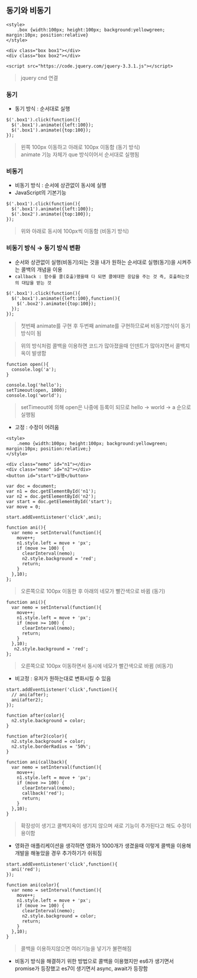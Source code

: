 ## 동기와 비동기
```
<style>
    .box {width:100px; height:100px; background:yellowgreen; margin:10px; position:relative}
</style>

<div class="box box1"></div>
<div class="box box2"></div>

<script src="https://code.jquery.com/jquery-3.3.1.js"></script>
```
> jquery cnd 연결

### 동기
- 동기 방식 : 순서대로 실행
```
$('.box1').click(function(){
  $('.box1').animate({left:100});
  $('.box1').animate({top:100});
});
```
> 왼쪽 100px 이동하고 아래로 100px 이동함 (동기 방식)<br />animate 기능 자체가 que 방식이어서 순서대로 실행됨

### 비동기
- 비동기 방식 : 순서에 상관없이 동시에 실행
- JavaScript의 기본기능
```
$('.box1').click(function(){
  $('.box1').animate({left:100});
  $('.box2').animate({top:100});
});
```
> 위와 아래로 동시에 100px씩 이동함 (비동기 방식)

### 비동기 방식 → 동기 방식 변환
- 순서와 상관없이 실행(비동기)되는 것을 내가 원하는 순서대로 실행(동기)을 시켜주는 콜백의 개념을 이용
- `callback : 함수를 콜(호출)했을때 다 되면 콜에대한 응답을 주는 것 즉, 호출하는것의 대답을 받는 것`
```
$('.box1').click(function(){
  $('.box1').animate({left:100},function(){
    $('.box2').animate({top:100});
  });
});
```
> 첫번째 animate를 구현 후 두번째 animate를 구현하므로써 비동기방식이 동기방식이 됨

>위의 방식처럼 콜백을 이용하면 코드가 많아졌을때 인덴트가 많아지면서 콜백지옥이 발생함
```
function open(){
  console.log('a');
}

console.log('hello');
setTimeout(open, 1000);
console.log('world');
```
> setTimeout에 의해 open은 나중에 등록이 되므로 hello → world → a 순으로 실행됨

- 고정 : 수정이 어려움
```
<style>
    .nemo {width:100px; height:100px; background:yellowgreen; margin:10px; position:relative;}
</style>

<div class="nemo" id="n1"></div>
<div class="nemo" id="n2"></div>
<button id="start">실행</button>
```
```
var doc = document;
var n1 = doc.getElementById('n1');
var n2 = doc.getElementById('n2');
var start = doc.getElementById('start');
var move = 0;
```
```
start.addEventListener('click',ani);

function ani(){
  var nemo = setInterval(function(){
    move++;
    n1.style.left = move + 'px';
    if (move >= 100) {
      clearInterval(nemo);
      n2.style.background = 'red';
      return;
    }
  },10);
};
```
> 오른쪽으로 100px 이동한 후 아래의 네모가 빨간색으로 바뀜 (동기)
```
function ani(){
  var nemo = setInterval(function(){
    move++;
    n1.style.left = move + 'px';
    if (move >= 100) {
      clearInterval(nemo);
      return;
    }
  },10);
   n2.style.background = 'red';
};
```
> 오른쪽으로 100px 이동하면서 동시에 네모가 빨간색으로 바뀜 (비동기)

- 비고정 : 유저가 원하는대로 변화시킬 수 있음
```
start.addEventListener('click',function(){
  // ani(after);
  ani(after2);
});

function after(color){
  n2.style.background = color;
}

function after2(color){
  n2.style.background = color;
  n2.style.borderRadius = '50%';
}

function ani(callback){
  var nemo = setInterval(function(){
    move++;
    n1.style.left = move + 'px';
    if (move >= 100) {
      clearInterval(nemo);
      callback('red');
      return;
    }
  },10);
}
```
> 확장성이 생기고 콜백지옥이 생기지 않으며 새로 기능이 추가된다고 해도 수정이 용이함
- 영화관 애플리케이션을 생각하면 영화가 1000개가 생겼을때 이렇게 콜백을 이용해 개발을 해놓았을 경우 추가하기가 쉬워짐
```
start.addEventListener('click',function(){
  ani('red');
});

function ani(color){
  var nemo = setInterval(function(){
    move++;
    n1.style.left = move + 'px';
    if (move >= 100) {
      clearInterval(nemo);
      n2.style.background = color;
      return;
    }
  },10);
}
```
> 콜백을 이용하지않으면 여러기능을 넣기가 불편해짐
- 비동기 방식을 해결하기 위한 방법으로 콜백을 이용했지만 es6가 생기면서 promise가 등장했고 es7이 생기면서 async, await가 등장함
